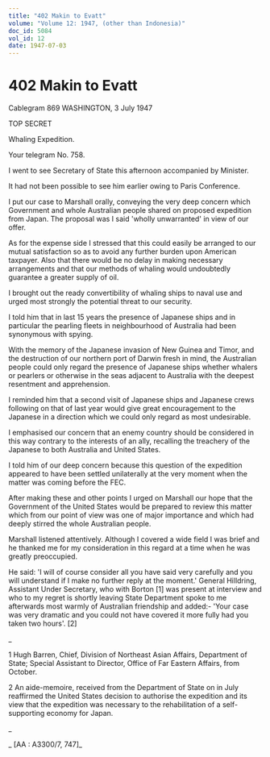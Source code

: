 ```yaml
---
title: "402 Makin to Evatt"
volume: "Volume 12: 1947, (other than Indonesia)"
doc_id: 5084
vol_id: 12
date: 1947-07-03
---
```


# 402 Makin to Evatt

Cablegram 869 WASHINGTON, 3 July 1947

TOP SECRET

Whaling Expedition.

Your telegram No. 758.

I went to see Secretary of State this afternoon accompanied by Minister.

It had not been possible to see him earlier owing to Paris Conference.

I put our case to Marshall orally, conveying the very deep concern which Government and whole Australian people shared on proposed expedition from Japan. The proposal was I said 'wholly unwarranted' in view of our offer.

As for the expense side I stressed that this could easily be arranged to our mutual satisfaction so as to avoid any further burden upon American taxpayer. Also that there would be no delay in making necessary arrangements and that our methods of whaling would undoubtedly guarantee a greater supply of oil.

I brought out the ready convertibility of whaling ships to naval use and urged most strongly the potential threat to our security.

I told him that in last 15 years the presence of Japanese ships and in particular the pearling fleets in neighbourhood of Australia had been synonymous with spying.

With the memory of the Japanese invasion of New Guinea and Timor, and the destruction of our northern port of Darwin fresh in mind, the Australian people could only regard the presence of Japanese ships whether whalers or pearlers or otherwise in the seas adjacent to Australia with the deepest resentment and apprehension.

I reminded him that a second visit of Japanese ships and Japanese crews following on that of last year would give great encouragement to the Japanese in a direction which we could only regard as most undesirable.

I emphasised our concern that an enemy country should be considered in this way contrary to the interests of an ally, recalling the treachery of the Japanese to both Australia and United States.

I told him of our deep concern because this question of the expedition appeared to have been settled unilaterally at the very moment when the matter was coming before the FEC.

After making these and other points I urged on Marshall our hope that the Government of the United States would be prepared to review this matter which from our point of view was one of major importance and which had deeply stirred the whole Australian people.

Marshall listened attentively. Although I covered a wide field I was brief and he thanked me for my consideration in this regard at a time when he was greatly preoccupied.

He said: 'I will of course consider all you have said very carefully and you will understand if I make no further reply at the moment.' General Hilldring, Assistant Under Secretary, who with Borton [1] was present at interview and who to my regret is shortly leaving State Department spoke to me afterwards most warmly of Australian friendship and added:- 'Your case was very dramatic and you could not have covered it more fully had you taken two hours'. [2]

_

1 Hugh Barren, Chief, Division of Northeast Asian Affairs, Department of State; Special Assistant to Director, Office of Far Eastern Affairs, from October.

2 An aide-memoire, received from the Department of State on in July reaffirmed the United States decision to authorise the expedition and its view that the expedition was necessary to the rehabilitation of a self-supporting economy for Japan.

_

_ [AA : A3300/7, 747]_
